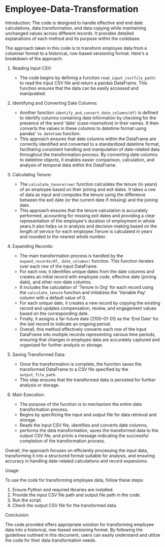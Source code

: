 # Employee-Data-Transformation
Introduction:
The code is designed to handle effective and end date calculations, data transformation, and data copying while maintaining unchanged values across different records. It provides detailed explanations of each method and its purpose within the codebase.

The approach taken in this code is to transform employee data from a columnar format to a historical, row-based versioning format. Here's a breakdown of the approach:

1. Reading Input CSV:
   - The code begins by defining a function `read_input_csv(file_path)` to read the input CSV file and return a pandas DataFrame. This function ensures that the data can be easily accessed and manipulated.

2. Identifying and Converting Date Columns:
   - Another function `identify_and_convert_date_columns(df)` is defined to identify columns containing date information by checking for the presence of the word 'date' (case-insensitive) in their names. It then 
     converts the values in these columns to datetime format using pandas' `to_datetime` function.
   - This approach ensures that date columns within the DataFrame are correctly identified and converted to a standardized datetime format, facilitating consistent handling and manipulation of date-related data 
     throughout the transformation process. By converting date columns to datetime objects, it enables easier comparison, calculation, and analysis of temporal data within the DataFrame.

3. Calculating Tenure:
   - The `calculate_tenure(row)` function calculates the tenure (in years) of an employee based on their joining and exit dates. It takes a row of data as input and computes the tenure using the difference 
     between the exit date (or the current date if missing) and the joining date.
   - This approach ensures that the tenure calculation is accurately performed, accounting for missing exit dates and providing a clear representation of the employee's duration of employment in whole years.It 
     also helps us in analysis and decision-making based on the length of service for each employee.Tenure is calculated in years and rounded to the nearest whole number.

4. Expanding Records:
   - The main transformation process is handled by the `expand_records(df, date_columns)` function. This function iterates over each row of the input DataFrame.
   - For each row, it identifies unique dates from the date columns and creates an initial record with employee code, effective date (joining date), and other non-date columns.
   - It includes the calculation of 'Tenure in Org' for each record using the `calculate_tenure` function and initializes the 'Variable Pay' column with a default value of 0.
   - For each unique date, it creates a new record by copying the existing record and updates compensation, review, and engagement values based on the corresponding date.
   - Finally, it assigns a far-future date (2100-01-01) as the 'End Date' for the last record to indicate an ongoing period.
   - Overall, this method effectively converts each row of the input DataFrame into multiple records representing various time periods, ensuring that changes in employee data are accurately captured and organized 
     for further analysis or storage.

5. Saving Transformed Data:
   - Once the transformation is complete, the function saves the transformed DataFrame to a CSV file specified by the `output_file_path`.
   - This step ensures that the transformed data is persisted for further analysis or storage.

6. Main Execution:
   - The purpose of the fucntion is to mechanism the entire data transformation process.
   - Begins by specificing the input and output file for data retrieval and storage.
   - Reads the input CSV file, identifies and converts date columns,
   - performs the data transformation, saves the transformed data to the output CSV file, and prints a message indicating the successful completion of the transformation process.

Overall, the approach focuses on efficiently processing the input data, transforming it into a structured format suitable for analysis, and ensuring accuracy in handling date-related calculations and record expansions.

Usage:

To use the code for transforming employee data, follow these steps:

1. Ensure Python and required libraries are installed.
2. Provide the input CSV file path and output file path in the code.
3. Run the script.
4. Check the output CSV file for the transformed data.

Conclusion:

The code provided offers appropriate solution for transforming employee data into a historical, row-based versioning format. By following the guidelines outlined in this document, users can easily understand and utilize the code for their data transformation needs.
